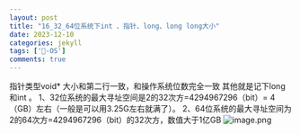 ```yaml
---
layout: post
title: "16_32_64位系统下int 、指针、long、long long大小"
date: 2023-12-10
categories: jekyll
tags: ['🥁-OS']
comments: true
---
```


指针类型void* 大小和第二行一致，和操作系统位数完全一致
其他就是记下long 和int 。
1、32位系统的最大寻址空间是2的32次方=4294967296（bit）= 4（GB）左右（一般是可以用3.25G左右就满了）。
2、64位系统的最大寻址空间为2的64次方=4294967296（bit）的32次方，数值大于1亿GB
![image.png](https://cdn.nlark.com/yuque/0/2023/png/26575180/1692107879058-1841eb14-82de-432e-824f-b2b311387a44.png#averageHue=%23fafafb&clientId=u94f75aa3-4b80-4&from=paste&height=277&id=u48406a2e&originHeight=506&originWidth=1763&originalType=binary&ratio=1.8300000429153442&rotation=0&showTitle=false&size=13929&status=done&style=none&taskId=ud0fce9af-8c14-4b47-bbcc-9614e53330e&title=&width=963.387955549658)
